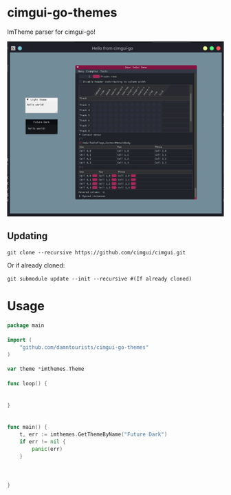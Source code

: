 # cimgui-go-themes
ImTheme parser for cimgui-go! 

![imthemes.png](imthemes.png)


## Updating
```shell
git clone --recursive https://github.com/cimgui/cimgui.git
```

Or if already cloned:
```
git submodule update --init --recursive #(If already cloned)
```


# Usage
```go
package main

import (
	"github.com/damntourists/cimgui-go-themes"
)

var theme *imthemes.Theme

func loop() {
	
	
}


func main() {
	t, err := imthemes.GetThemeByName("Future Dark")
	if err != nil {
		panic(err)
    }
	
        

}
    


```
